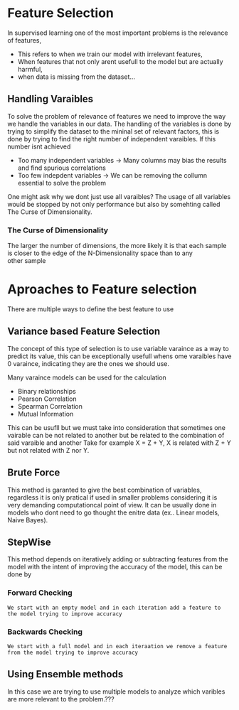 
# Feature Selection

In supervised learning one of the most important problems is the relevance of features,
- This refers to when we train our model with irrelevant features, 
- When features that not only arent usefull to the model but are actually harmful, 
- when data is missing from the dataset...

## Handling Varaibles

To solve the problem of relevance of features we need to improve the way we handle the variables in our data.
The handling of the variables is done by trying to simplify the dataset to the mininal set of relevant 
factors, this is done by trying to find the right number of independent varaibles.
If this number isnt achieved
- Too many independent variables -> Many columns may bias the results and find spurious correlations
- Too few indepdent variables -> We can be removing the collumn essential to solve the problem

One might ask why we dont just use all varaibles? The usage of all variables would be stopped by not only performance but also by somehting called The Curse of Dimensionality.

### The Curse of Dimensionality

The larger the number of dimensions, the more likely it is that each sample is closer to the edge of the N-Dimensionality space than to any  
other sample

# Aproaches to Feature selection

There are multiple ways to define the best feature to use

## Variance based Feature Selection

The concept of this type of selection is to use variable varaince as a way to predict its value, this can be exceptionally usefull whens ome varaibles have 0 varaince, indicating they are the ones we should use.

Many varaince models can be used for the calculation
 - Binary relationships
 - Pearson Correlation
 - Spearman Correlation
 - Mutual Information

This can be usufll but we must take into consideration that sometimes one vairable can be not related to another but be related to the combination of said varaible and another
Take for example X = Z + Y, X is related with Z + Y but not related with Z nor Y.

## Brute Force

This method is garanted to give the best combination of variables, regardless it is only pratical if used in smaller problems considering it is very demanding computationcal point of view.
It can be usually done in models who dont need to go thought the enitre data (ex.. Linear models, Naive Bayes).

## StepWise

This method depends on iteratively adding or subtracting features from the model with the intent of improving the accuracy of the model,  this can be done by
### Forward Checking
	We start with an empty model and in each iteration add a feature to the model trying to improve accuracy

### Backwards Checking
	We start with a full model and in each iteraation we remove a feature from the model trying to improve accuracy

## Using Ensemble methods

In this case we are trying to use multiple models to analyze which varibles are more relevant to the problem.???